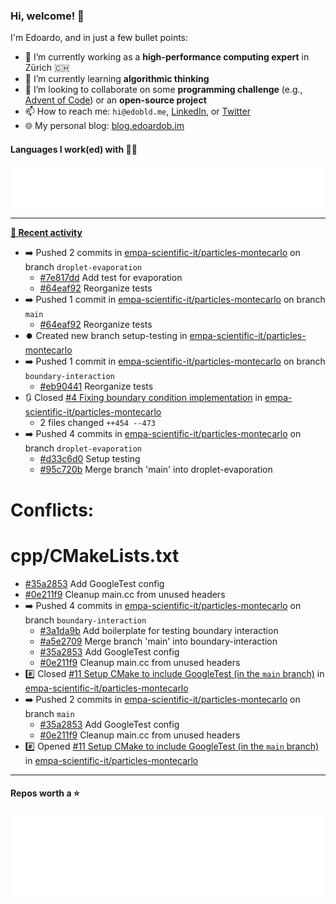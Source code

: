 ### Hi, welcome! 👋 

I'm Edoardo, and in just a few bullet points:

- 🔭 I’m currently working as a **high-performance computing expert** in Zürich 🇨🇭
- 🌱 I’m currently learning **algorithmic thinking**
- 👯 I’m looking to collaborate on some **programming challenge** (e.g., [Advent of Code](https://github.com/edoardob90/aoc2022)) or an **open-source project**
- 📫 How to reach me: `hi@edobld.me`, [LinkedIn](https://linkedin.com/in/edobld), or [Twitter](https://twitter.com/eadweard90)
- 🌐 My personal blog: [blog.edoardob.im](https://blog.edoardob.im)

#### Languages I work(ed) with 👨‍💻

<img src="https://github.com/edoardob90/edoardob90/blob/main/.cache/languages.svg">

---

**[📰 Recent activity](https://github.com/edoardob90)**
* ➡️ Pushed 2 commits in [empa-scientific-it/particles-montecarlo](https://github.com/empa-scientific-it/particles-montecarlo) on branch `droplet-evaporation`
  * [#7e817dd](https://github.com/empa-scientific-it/particles-montecarlo/commit/7e817dd) Add test for evaporation
  * [#64eaf92](https://github.com/empa-scientific-it/particles-montecarlo/commit/64eaf92) Reorganize tests
* ➡️ Pushed 1 commit in [empa-scientific-it/particles-montecarlo](https://github.com/empa-scientific-it/particles-montecarlo) on branch `main`
  * [#64eaf92](https://github.com/empa-scientific-it/particles-montecarlo/commit/64eaf92) Reorganize tests
* ⏺️ Created new branch setup-testing in [empa-scientific-it/particles-montecarlo](https://github.com/empa-scientific-it/particles-montecarlo)
* ➡️ Pushed 1 commit in [empa-scientific-it/particles-montecarlo](https://github.com/empa-scientific-it/particles-montecarlo) on branch `boundary-interaction`
  * [#eb90441](https://github.com/empa-scientific-it/particles-montecarlo/commit/eb90441) Reorganize tests
* 🔃 Closed [#4 Fixing boundary condition implementation](https://github.com/empa-scientific-it/particles-montecarlo/pull/4) in [empa-scientific-it/particles-montecarlo](https://github.com/empa-scientific-it/particles-montecarlo)
  * 2 files changed `++454 --473`
* ➡️ Pushed 4 commits in [empa-scientific-it/particles-montecarlo](https://github.com/empa-scientific-it/particles-montecarlo) on branch `droplet-evaporation`
  * [#d33c6d0](https://github.com/empa-scientific-it/particles-montecarlo/commit/d33c6d0) Setup testing
  * [#95c720b](https://github.com/empa-scientific-it/particles-montecarlo/commit/95c720b) Merge branch &#39;main&#39; into droplet-evaporation

# Conflicts:
#	cpp/CMakeLists.txt
  * [#35a2853](https://github.com/empa-scientific-it/particles-montecarlo/commit/35a2853) Add GoogleTest config
  * [#0e211f9](https://github.com/empa-scientific-it/particles-montecarlo/commit/0e211f9) Cleanup main.cc from unused headers
* ➡️ Pushed 4 commits in [empa-scientific-it/particles-montecarlo](https://github.com/empa-scientific-it/particles-montecarlo) on branch `boundary-interaction`
  * [#3a1da9b](https://github.com/empa-scientific-it/particles-montecarlo/commit/3a1da9b) Add boilerplate for testing boundary interaction
  * [#a5e2709](https://github.com/empa-scientific-it/particles-montecarlo/commit/a5e2709) Merge branch &#39;main&#39; into boundary-interaction
  * [#35a2853](https://github.com/empa-scientific-it/particles-montecarlo/commit/35a2853) Add GoogleTest config
  * [#0e211f9](https://github.com/empa-scientific-it/particles-montecarlo/commit/0e211f9) Cleanup main.cc from unused headers
* #️⃣ Closed [#11 Setup CMake to include GoogleTest (in the `main` branch)](https://github.com/empa-scientific-it/particles-montecarlo/issues/11) in [empa-scientific-it/particles-montecarlo](https://github.com/empa-scientific-it/particles-montecarlo)
* ➡️ Pushed 2 commits in [empa-scientific-it/particles-montecarlo](https://github.com/empa-scientific-it/particles-montecarlo) on branch `main`
  * [#35a2853](https://github.com/empa-scientific-it/particles-montecarlo/commit/35a2853) Add GoogleTest config
  * [#0e211f9](https://github.com/empa-scientific-it/particles-montecarlo/commit/0e211f9) Cleanup main.cc from unused headers
* #️⃣ Opened [#11 Setup CMake to include GoogleTest (in the `main` branch)](https://github.com/empa-scientific-it/particles-montecarlo/issues/11) in [empa-scientific-it/particles-montecarlo](https://github.com/empa-scientific-it/particles-montecarlo)


---

#### Repos worth a ⭐

<img src="https://github.com/edoardob90/edoardob90/blob/main/.cache/stars.svg">

<!--
- ⚡ Fun fact: ...
- 🤔 I’m looking for help with ...
- 💬 Ask me about ...
-->
